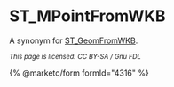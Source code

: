 # ST\_MPointFromWKB

A synonym for [ST\_GeomFromWKB](st_geomfromwkb.md).

<sub>_This page is licensed: CC BY-SA / Gnu FDL_</sub>

{% @marketo/form formId="4316" %}
